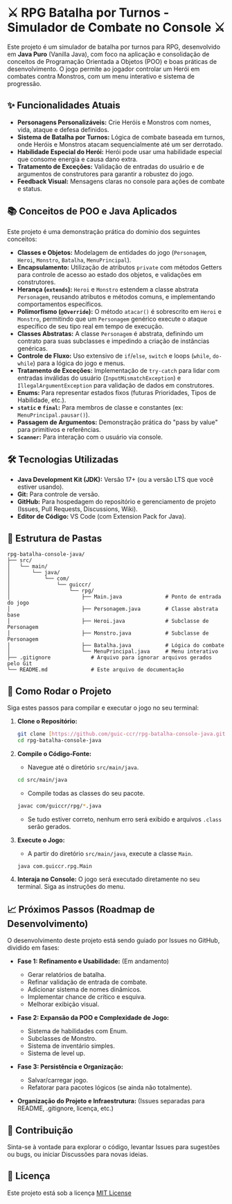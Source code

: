 # ⚔️ RPG Batalha por Turnos - Simulador de Combate no Console ⚔️

Este projeto é um simulador de batalha por turnos para RPG, desenvolvido em **Java Puro** (Vanilla Java), com foco na aplicação e consolidação de conceitos de Programação Orientada a Objetos (POO) e boas práticas de desenvolvimento. O jogo permite ao jogador controlar um Herói em combates contra Monstros, com um menu interativo e sistema de progressão.

## ✨ Funcionalidades Atuais

* **Personagens Personalizáveis:** Crie Heróis e Monstros com nomes, vida, ataque e defesa definidos.
* **Sistema de Batalha por Turnos:** Lógica de combate baseada em turnos, onde Heróis e Monstros atacam sequencialmente até um ser derrotado.
* **Habilidade Especial do Herói:** Herói pode usar uma habilidade especial que consome energia e causa dano extra.
* **Tratamento de Exceções:** Validação de entradas do usuário e de argumentos de construtores para garantir a robustez do jogo.
* **Feedback Visual:** Mensagens claras no console para ações de combate e status.

## 📚 Conceitos de POO e Java Aplicados

Este projeto é uma demonstração prática do domínio dos seguintes conceitos:

* **Classes e Objetos:** Modelagem de entidades do jogo (`Personagem`, `Heroi`, `Monstro`, `Batalha`, `MenuPrincipal`).
* **Encapsulamento:** Utilização de atributos `private` com métodos Getters para controle de acesso ao estado dos objetos, e validações em construtores.
* **Herança (`extends`):** `Heroi` e `Monstro` estendem a classe abstrata `Personagem`, reusando atributos e métodos comuns, e implementando comportamentos específicos.
* **Polimorfismo (`@Override`):** O método `atacar()` é sobrescrito em `Heroi` e `Monstro`, permitindo que um `Personagem` genérico execute o ataque específico de seu tipo real em tempo de execução.
* **Classes Abstratas:** A classe `Personagem` é abstrata, definindo um contrato para suas subclasses e impedindo a criação de instâncias genéricas.
* **Controle de Fluxo:** Uso extensivo de `if`/`else`, `switch` e loops (`while`, `do-while`) para a lógica do jogo e menus.
* **Tratamento de Exceções:** Implementação de `try-catch` para lidar com entradas inválidas do usuário (`InputMismatchException`) e `IllegalArgumentException` para validação de dados em construtores.
* **Enums:** Para representar estados fixos (futuras Prioridades, Tipos de Habilidade, etc.).
* **`static` e `final`:** Para membros de classe e constantes (ex: `MenuPrincipal.pausar()`).
* **Passagem de Argumentos:** Demonstração prática do "pass by value" para primitivos e referências.
* **`Scanner`:** Para interação com o usuário via console.

## 🛠️ Tecnologias Utilizadas

* **Java Development Kit (JDK):** Versão 17+ (ou a versão LTS que você estiver usando).
* **Git:** Para controle de versão.
* **GitHub:** Para hospedagem do repositório e gerenciamento de projeto (Issues, Pull Requests, Discussions, Wiki).
* **Editor de Código:** VS Code (com Extension Pack for Java).


## 📂 Estrutura de Pastas

```plaintext
rpg-batalha-console-java/
├── src/
│   └── main/
│       └── java/
│           └── com/
│               └── guiccr/
│                   └── rpg/
│                       ├── Main.java              # Ponto de entrada do jogo
│                       ├── Personagem.java        # Classe abstrata base
│                       ├── Heroi.java             # Subclasse de Personagem
│                       ├── Monstro.java           # Subclasse de Personagem
│                       ├── Batalha.java           # Lógica do combate
│                       └── MenuPrincipal.java     # Menu interativo
├── .gitignore             # Arquivo para ignorar arquivos gerados pelo Git
└── README.md              # Este arquivo de documentação
```

## 🚀 Como Rodar o Projeto

Siga estes passos para compilar e executar o jogo no seu terminal:

1.  **Clone o Repositório:**
    ```bash
    git clone [https://github.com/guic-ccr/rpg-batalha-console-java.git](https://github.com/guic-ccr/rpg-batalha-console-java.git) # Substitua 'guic-ccr' pelo seu usuário do GitHub
    cd rpg-batalha-console-java
    ```

2.  **Compile o Código-Fonte:**
    * Navegue até o diretório `src/main/java`.
    ```bash
    cd src/main/java
    ```
    * Compile todas as classes do seu pacote.
    ```bash
    javac com/guiccr/rpg/*.java
    ```
    * Se tudo estiver correto, nenhum erro será exibido e arquivos `.class` serão gerados.

3.  **Execute o Jogo:**
    * A partir do diretório `src/main/java`, execute a classe `Main`.
    ```bash
    java com.guiccr.rpg.Main
    ```

4.  **Interaja no Console:** O jogo será executado diretamente no seu terminal. Siga as instruções do menu.


## 📈 Próximos Passos (Roadmap de Desenvolvimento)

O desenvolvimento deste projeto está sendo guiado por Issues no GitHub, dividido em fases:

* **Fase 1: Refinamento e Usabilidade:** (Em andamento)
    * Gerar relatórios de batalha.
    * Refinar validação de entrada de combate.
    * Adicionar sistema de nomes dinâmicos.
    * Implementar chance de crítico e esquiva.
    * Melhorar exibição visual.
* **Fase 2: Expansão da POO e Complexidade de Jogo:**
    * Sistema de habilidades com Enum.
    * Subclasses de Monstro.
    * Sistema de inventário simples.
    * Sistema de level up.
* **Fase 3: Persistência e Organização:**
    * Salvar/carregar jogo.
    * Refatorar para pacotes lógicos (se ainda não totalmente).
      
* **Organização do Projeto e Infraestrutura:** (Issues separadas para README, .gitignore, licença, etc.)

## 🤝 Contribuição

Sinta-se à vontade para explorar o código, levantar Issues para sugestões ou bugs, ou iniciar Discussões para novas ideias.

## 📄 Licença

Este projeto está sob a licença [MIT License](https://opensource.org/licenses/MIT)
